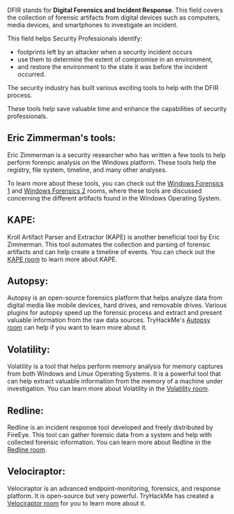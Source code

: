  DFIR stands for **Digital Forensics and Incident Response**. This field covers the collection of forensic artifacts from digital devices such as computers, media devices, and smartphones to investigate an incident. 

This field helps Security Professionals identify:

- footprints left by an attacker when a security incident occurs
-  use them to determine the extent of compromise in an environment, 
- and restore the environment to the state it was before the incident occurred. 



The security industry has built various exciting tools to help with the DFIR process. 

These tools help save valuable time and enhance the capabilities of security professionals.



## Eric Zimmerman's tools:

Eric Zimmerman is a security researcher who has written a few tools to help perform forensic analysis on the Windows platform. These tools help the registry, file system, timeline, and many other analyses. 

To learn more about these tools, you can check out the [Windows Forensics 1](https://tryhackme.com/room/windowsforensics1) and [Windows Forensics 2](https://tryhackme.com/room/windowsforensics2) rooms, where these tools are discussed concerning the different artifacts found in the Windows Operating System.



## KAPE:

Kroll Artifact Parser and Extractor (KAPE) is another beneficial tool by Eric Zimmerman. This tool automates the collection and parsing of forensic artifacts and can help create a timeline of events. You can check out the [KAPE room](https://tryhackme.com/room/kape) to learn more about KAPE.



## Autopsy:

Autopsy is an open-source forensics platform that helps analyze data from digital media like mobile devices, hard drives, and removable drives. Various plugins for autopsy speed up the forensic process and extract and present valuable information from the raw data sources. TryHackMe's [Autopsy room](https://tryhackme.com/room/btautopsye0) can help if you want to learn more about it.



## Volatility:

Volatility is a tool that helps perform memory analysis for memory captures from both Windows and Linux Operating Systems. It is a powerful tool that can help extract valuable information from the memory of a machine under investigation. You can learn more about Volatility in the [Volatility room](https://tryhackme.com/room/volatility).



## Redline:

Redline is an incident response tool developed and freely distributed by FireEye. This tool can gather forensic data from a system and help with collected forensic information. You can learn more about Redline in the [Redline room](https://tryhackme.com/room/btredlinejoxr3d).



## Velociraptor:

Velociraptor is an advanced endpoint-monitoring, forensics, and response platform. It is open-source but very powerful. TryHackMe has created a [Velociraptor room](https://tryhackme.com/room/velociraptorhp) for you to learn more about it.